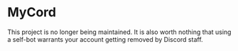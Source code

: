 # MyCord
This project is no longer being maintained. It is also worth nothing that using a self-bot warrants your account getting removed by Discord staff.
